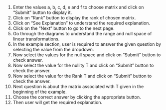 1.	Enter the values a, b, c, d, e and f to choose matrix and click on “Submit” button to display it.
2.	Click on “Rank” button to display the rank of chosen matrix.
3.	Click on “See Explanation” to understand the required explanation.
4.	Click on the “Next” button to go to the next page.
5.	Go through the diagrams to understand the range and null space of linear transformations.
6.	In the example section, user is required to answer the given question by selecting the value from the dropdown.
7.	Now select the values for the null space and click on “Submit” button to check answer.
8.	Now select the value for the nullity T and click on “Submit” button to check the answer.
9.	Now select the value for the Rank T and click on “Submit” button to check the answer.
10.	Next question is about the matrix associated with T given in the beginning of the example.
11.	Choose the correct answer by clicking the appropriate button.
12.	Then user will get the required explanation.
